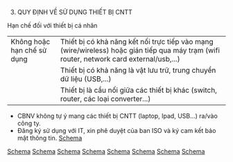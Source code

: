 3. QUY ĐỊNH VỀ SỬ DỤNG THIẾT BỊ CNTT

Hạn chế đối với thiết bị cá nhân

| | |
|---|---|
| Không hoặc hạn chế sử dụng | Thiết bị có khả năng kết nối trực tiếp vào mạng (wire/wireless) hoặc gián tiếp qua máy trạm (wifi router, network card external/usb,...) |
| | Thiết bị có khả năng là vật lưu trữ, trung chuyển dữ liệu (USB,...) |
| | Thiết bị là cầu nối giữa các thiết bị khác (switch, router, các loại converter...) |

*   CBNV không tự ý mang các thiết bị CNTT (laptop, Ipad, USB...) ra/vào công ty.
*   Đăng ký sử dụng với IT, xin phê duyệt của ban ISO và ký cam kết bảo mật thông tin.
[Schema](page_33_table_1.png)

[Schema](page_33_img_0.png)
[Schema](page_33_img_1.png)
[Schema](page_33_img_2.png)
[Schema](page_33_img_3.png)
[Schema](page_33_img_4.png)
[Schema](page_33_img_5.png)
[Schema](page_33_img_6.png)
[Schema](page_33_img_7.png)
